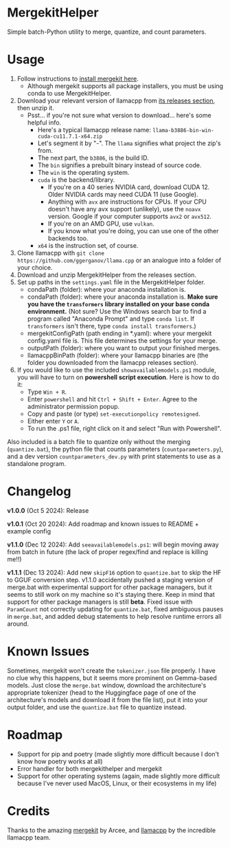 # MergekitHelper
Simple batch-Python utility to merge, quantize, and count parameters.

# Usage

1. Follow instructions to [install mergekit here](https://github.com/arcee-ai/mergekit/tree/main?tab=readme-ov-file#installation).
	- Although mergekit supports all package installers, you must be using conda to use MergekitHelper.
2. Download your relevant version of llamacpp from [its releases section](https://github.com/ggerganov/llama.cpp/releases/), then unzip it.
	- Psst... if you're not sure what version to download... here's some helpful info.
    	- Here's a typical llamacpp release name: `llama-b3886-bin-win-cuda-cu11.7.1-x64.zip`
    	- Let's segment it by "-". The `llama` signifies what project the zip's from.
    	- The next part, the `b3886`, is the build ID.
    	- The `bin` signifies a prebuilt binary instead of source code.
    	- The `win` is the operating system.
    	- `cuda` is the backend/library.
        	- If you're on a 40 series NVIDIA card, download CUDA 12. Older NVIDIA cards may need CUDA 11 (use Google).
        	- Anything with `avx` are instructions for CPUs. If your CPU doesn't have any avx support (unlikely), use the `noavx` version. Google if your computer supports `avx2` or `avx512`.
        	- If you're on an AMD GPU, use `vulkan`.
        	- If you know what you're doing, you can use one of the other backends too.
    	- `x64` is the instruction set, of course.
3. Clone llamacpp with `git clone https://github.com/ggerganov/llama.cpp` or an analogue into a folder of your choice.
4. Download and unzip MergekitHelper from the releases section.
5. Set up paths in the `settings.yaml` file in the MergekitHelper folder.
	- condaPath (folder): where your anaconda installation is.
	- condaPath (folder): where your anaconda installation is. **Make sure you have the `transformers` library installed on your base conda environment.** (Not sure? Use the Windows search bar to find a program called "Anaconda Prompt" and type `conda list`. If `transformers` isn't there, type `conda install transformers`.)
	- mergekitConfigPath (path ending in *.yaml): where your mergekit config.yaml file is. This file determines the settings for your merge.
	- outputPath (folder): where you want to output your finished merges.
	- llamacppBinPath (folder): where your llamacpp binaries are (the folder you downloaded from the llamacpp releases section).
6. If you would like to use the included `showavailablemodels.ps1` module, you will have to turn on **powershell script execution**. Here is how to do it:
	- Type `Win + R`.
	- Enter `powershell` and hit `Ctrl + Shift + Enter`. Agree to the administrator permission popup.
	- Copy and paste (or type) `set-executionpolicy remotesigned`.
	- Either enter `Y` or `A`.
	- To run the .ps1 file, right click on it and select "Run with Powershell".

Also included is a batch file to quantize only without the merging  (`quantize.bat`), the python file that counts parameters (`countparameters.py`), and a dev version `countparameters_dev.py` with print statements to use as a standalone program.

# Changelog
**v1.0.0** (Oct 5 2024): Release

**v1.0.1** (Oct 20 2024): Add roadmap and known issues to README + example config

**v1.1.0** (Dec 12 2024): Add `seeavailablemodels.ps1`: will begin moving away from batch in future (the lack of proper regex/find and replace is killing me!!)

**v1.1.1** (Dec 13 2024): Add new `skipF16` option to `quantize.bat` to skip the HF to GGUF conversion step. v1.1.0 accidentally pushed a staging version of merge.bat with experimental support for other package managers, but it seems to still work on my machine so it's staying there. Keep in mind that support for other package managers is still **beta**. Fixed issue with `ParamCount` not correctly updating for `quantize.bat`, fixed ambiguous pauses in `merge.bat`, and added debug statements to help resolve runtime errors all around.


# Known Issues
Sometimes, mergekit won't create the `tokenizer.json` file properly. I have no clue why this happens, but it seems more prominent on Gemma-based models. Just close the `merge.bat` window, download the architecture's appropriate tokenizer (head to the Huggingface page of one of the architecture's models and download it from the file list), put it into your output folder, and use the `quantize.bat` file to quantize instead.

# Roadmap

- Support for pip and poetry (made slightly more difficult because I don't know how poetry works at all)
- Error handler for both mergekithelper and mergekit
- Support for other operating systems (again, made slightly more difficult because I've never used MacOS, Linux, or their ecosystems in my life)

# Credits

Thanks to the amazing [mergekit](https://github.com/arcee-ai/mergekit/) by Arcee, and [llamacpp](https://github.com/ggerganov/llama.cpp) by the incredible llamacpp team.

